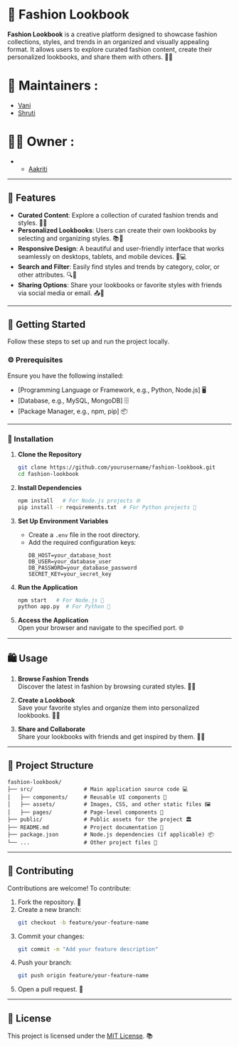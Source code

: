 

# 👗 Fashion Lookbook

**Fashion Lookbook** is a creative platform designed to showcase fashion collections, styles, and trends in an organized and visually appealing format. It allows users to explore curated fashion content, create their personalized lookbooks, and share them with others. 💃📸

# 🙌 Maintainers :

- [Vani](https://github.com/vanivaranya)
- [Shruti](https://github.com/Shruti-Narang)

# 👩‍💻 Owner :

- - [Aakriti](https://github.com/AakxSha)

---

## 🌟 Features

- **Curated Content**: Explore a collection of curated fashion trends and styles. 👚👖  
- **Personalized Lookbooks**: Users can create their own lookbooks by selecting and organizing styles. 📚👗  
- **Responsive Design**: A beautiful and user-friendly interface that works seamlessly on desktops, tablets, and mobile devices. 📱💻  
- **Search and Filter**: Easily find styles and trends by category, color, or other attributes. 🔍🎨  
- **Sharing Options**: Share your lookbooks or favorite styles with friends via social media or email. 📤📱

---

## 🏁 Getting Started

Follow these steps to set up and run the project locally.

### ⚙️ Prerequisites

Ensure you have the following installed:

- [Programming Language or Framework, e.g., Python, Node.js] 🖥️  
- [Database, e.g., MySQL, MongoDB] 🗄️  
- [Package Manager, e.g., npm, pip] 📦

---

### 🔧 Installation

1. **Clone the Repository**  
   ```bash  
   git clone https://github.com/yourusername/fashion-lookbook.git  
   cd fashion-lookbook  
   ```

2. **Install Dependencies**  
   ```bash  
   npm install   # For Node.js projects 🌐  
   pip install -r requirements.txt  # For Python projects 🐍  
   ```

3. **Set Up Environment Variables**  
   - Create a `.env` file in the root directory.  
   - Add the required configuration keys:  
     ```
     DB_HOST=your_database_host  
     DB_USER=your_database_user  
     DB_PASSWORD=your_database_password  
     SECRET_KEY=your_secret_key  
     ```

4. **Run the Application**  
   ```bash  
   npm start   # For Node.js 🚀  
   python app.py  # For Python 🐍  
   ```

5. **Access the Application**  
   Open your browser and navigate to the specified port. 🌐

---

## 🛍️ Usage

1. **Browse Fashion Trends**  
   Discover the latest in fashion by browsing curated styles. 👗👠

2. **Create a Lookbook**  
   Save your favorite styles and organize them into personalized lookbooks. 📖👚

3. **Share and Collaborate**  
   Share your lookbooks with friends and get inspired by them. 💬🤝

---

## 📂 Project Structure

```
fashion-lookbook/
├── src/                # Main application source code 💻
│   ├── components/     # Reusable UI components 🧩
│   ├── assets/         # Images, CSS, and other static files 🖼️
│   ├── pages/          # Page-level components 📄
├── public/             # Public assets for the project 🏛️
├── README.md           # Project documentation 📄
├── package.json        # Node.js dependencies (if applicable) 📦
└── ...                 # Other project files 📝
```

---

## 🤝 Contributing

Contributions are welcome! To contribute:

1. Fork the repository. 🍴  
2. Create a new branch:  
   ```bash  
   git checkout -b feature/your-feature-name  
   ```
3. Commit your changes:  
   ```bash  
   git commit -m "Add your feature description"  
   ```
4. Push your branch:  
   ```bash  
   git push origin feature/your-feature-name  
   ```
5. Open a pull request. 🚀

---

## 📜 License

This project is licensed under the [MIT License](LICENSE). 📚

